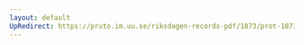 ```yaml
---
layout: default
UpRedirect: https://pruto.im.uu.se/riksdagen-records-pdf/1873/prot-1873--ak--320.pdf
---
```

